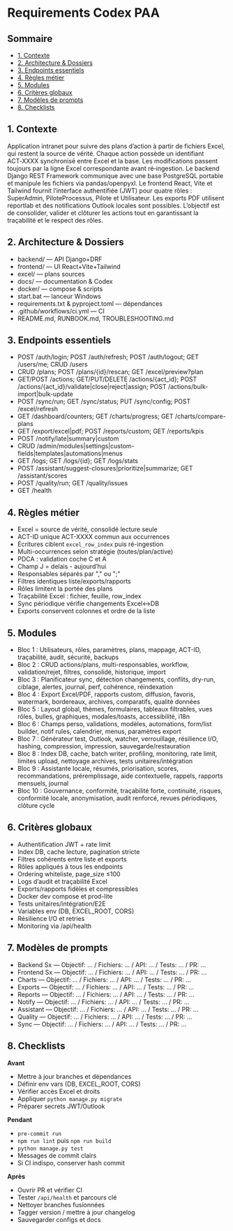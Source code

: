 # Requirements Codex PAA

## Sommaire
- [1. Contexte](#1-contexte)
- [2. Architecture & Dossiers](#2-architecture--dossiers)
- [3. Endpoints essentiels](#3-endpoints-essentiels)
- [4. Règles métier](#4-règles-métier)
- [5. Modules](#5-modules)
- [6. Critères globaux](#6-critères-globaux)
- [7. Modèles de prompts](#7-modèles-de-prompts)
- [8. Checklists](#8-checklists)

## 1. Contexte
Application intranet pour suivre des plans d’action à partir de fichiers Excel, qui restent la source de vérité. Chaque action possède un identifiant ACT‑XXXX synchronisé entre Excel et la base. Les modifications passent toujours par la ligne Excel correspondante avant ré‑ingestion. Le backend Django REST Framework communique avec une base PostgreSQL portable et manipule les fichiers via pandas/openpyxl. Le frontend React, Vite et Tailwind fournit l’interface authentifiée (JWT) pour quatre rôles : SuperAdmin, PiloteProcessus, Pilote et Utilisateur. Les exports PDF utilisent reportlab et des notifications Outlook locales sont possibles. L’objectif est de consolider, valider et clôturer les actions tout en garantissant la traçabilité et le respect des rôles.

## 2. Architecture & Dossiers
- backend/ — API Django+DRF
- frontend/ — UI React+Vite+Tailwind
- excel/ — plans sources
- docs/ — documentation & Codex
- docker/ — compose & scripts
- start.bat — lanceur Windows
- requirements.txt & pyproject.toml — dépendances
- .github/workflows/ci.yml — CI
- README.md, RUNBOOK.md, TROUBLESHOOTING.md

## 3. Endpoints essentiels
- POST /auth/login; POST /auth/refresh; POST /auth/logout; GET /users/me; CRUD /users
- CRUD /plans; POST /plans/{id}/rescan; GET /excel/preview?plan
- GET/POST /actions; GET/PUT/DELETE /actions/{act_id}; POST /actions/{act_id}/validate|close|reject|assign; POST /actions/bulk-import|bulk-update
- POST /sync/run; GET /sync/status; PUT /sync/config; POST /excel/refresh
- GET /dashboard/counters; GET /charts/progress; GET /charts/compare-plans
- GET /export/excel|pdf; POST /reports/custom; GET /reports/kpis
- POST /notify/late|summary|custom
- CRUD /admin/modules|settings|custom-fields|templates|automations|menus
- GET /logs; GET /logs/{id}; GET /logs/stats
- POST /assistant/suggest-closures|prioritize|summarize; GET /assistant/scores
- POST /quality/run; GET /quality/issues
- GET /health

## 4. Règles métier
- Excel = source de vérité, consolidé lecture seule
- ACT-ID unique ACT-XXXX commun aux occurrences
- Écritures ciblent `excel_row_index` puis ré-ingestion
- Multi-occurrences selon stratégie (toutes/plan/active)
- PDCA : validation coche C et A
- Champ J = delais - aujourd’hui
- Responsables séparés par "," ou ";"
- Filtres identiques liste/exports/rapports
- Rôles limitent la portée des plans
- Traçabilité Excel : fichier, feuille, row_index
- Sync périodique vérifie changements Excel↔DB
- Exports conservent colonnes et ordre de la liste

## 5. Modules
- Bloc 1 : Utilisateurs, rôles, paramètres, plans, mappage, ACT-ID, traçabilité, audit, sécurité, backups
- Bloc 2 : CRUD actions/plans, multi-responsables, workflow, validation/rejet, filtres, consolidé, historique, import
- Bloc 3 : Planificateur sync, détection changements, conflits, dry-run, ciblage, alertes, journal, perf, cohérence, réindexation
- Bloc 4 : Export Excel/PDF, rapports custom, diffusion, favoris, watermark, bordereaux, archives, comparatifs, qualité données
- Bloc 5 : Layout global, thèmes, formulaires, tableaux filtrables, vues rôles, bulles, graphiques, modales/toasts, accessibilité, i18n
- Bloc 6 : Champs perso, validations, modèles, automations, form/list builder, notif rules, calendrier, menus, paramètres export
- Bloc 7 : Générateur test, Outlook, watcher, verrouillage, résilience I/O, hashing, compression, impression, sauvegarde/restauration
- Bloc 8 : Index DB, cache, batch writer, profiling, monitoring, rate limit, limites upload, nettoyage archives, tests unitaires/intégration
- Bloc 9 : Assistante locale, résumés, priorisation, scores, recommandations, préremplissage, aide contextuelle, rappels, rapports mensuels, journal
- Bloc 10 : Gouvernance, conformité, traçabilité forte, continuité, risques, conformité locale, anonymisation, audit renforcé, revues périodiques, clôture cycle

## 6. Critères globaux
- Authentification JWT + rate limit
- Index DB, cache lecture, pagination stricte
- Filtres cohérents entre liste et exports
- Rôles appliqués à tous les endpoints
- Ordering whiteliste, page_size ≤100
- Logs d’audit et traçabilité Excel
- Exports/rapports fidèles et compressibles
- Docker dev compose et prod-lite
- Tests unitaires/intégration/E2E
- Variables env (DB, EXCEL_ROOT, CORS)
- Résilience I/O et retries
- Monitoring via /api/health

## 7. Modèles de prompts
- Backend Sx — Objectif: … / Fichiers: … / API: … / Tests: … / PR: …
- Frontend Sx — Objectif: … / Fichiers: … / API: … / Tests: … / PR: …
- Charts — Objectif: … / Fichiers: … / API: … / Tests: … / PR: …
- Exports — Objectif: … / Fichiers: … / API: … / Tests: … / PR: …
- Reports — Objectif: … / Fichiers: … / API: … / Tests: … / PR: …
- Notify — Objectif: … / Fichiers: … / API: … / Tests: … / PR: …
- Assistant — Objectif: … / Fichiers: … / API: … / Tests: … / PR: …
- Quality — Objectif: … / Fichiers: … / API: … / Tests: … / PR: …
- Sync — Objectif: … / Fichiers: … / API: … / Tests: … / PR: …

## 8. Checklists
**Avant**
- Mettre à jour branches et dépendances
- Définir env vars (DB, EXCEL_ROOT, CORS)
- Vérifier accès Excel et droits
- Appliquer `python manage.py migrate`
- Préparer secrets JWT/Outlook

**Pendant**
- `pre-commit run`
- `npm run lint` puis `npm run build`
- `python manage.py test`
- Messages de commit clairs
- Si CI indispo, conserver hash commit

**Après**
- Ouvrir PR et vérifier CI
- Tester `/api/health` et parcours clé
- Nettoyer branches fusionnées
- Tagger version / mettre à jour changelog
- Sauvegarder configs et docs

